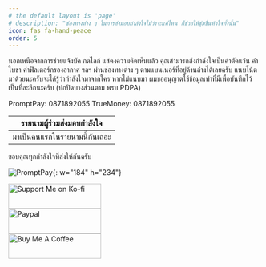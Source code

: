 ```yaml
---
# the default layout is 'page'
# description: "ช่องทางต่าง ๆ ในการส่งมอบกำลังใจไม่ว่าจะแค่ไหน ก็ช่วยให้ชุ่มชื่นหัวใจทั้งนั้น"
icon: fas fa-hand-peace
order: 5
---
```


นอกเหนือจากการช่วยแจ้งบัค กดไลก์ แสดงความคิดเห็นแล้ว คุณสามารถส่งกำลังใจเป็นค่าตัดแว่น ค่าใบชา ค่าฟิลเตอร์กรองอากาศ ฯลฯ
ผ่านช่องทางต่าง ๆ ตามแบนเนอร์ที่อยู่ด้านล่างได้เลยครับ แนบโน้ตมาด้วยนะครับจะได้รู้ว่ากำลังใจมาจากใคร
หากไม่แนบมา ผมขออนุญาตใช้ข้อมูลเท่าที่มีเพื่อบันทึกไว้เป็นที่ละลึกนะครับ (ปกปิดบางส่วนตาม พรบ.PDPA)

PromptPay: 0871892055
TrueMoney: 0871892055

| รายนามผู้ร่วมส่งมอบกำลังใจ                                               |
| ------------------------------------------------------------------------ |
| <i class="fa fa-face-kiss-wink-heart"></i> มาเป็นคนแรกในรายนามนี้กันเถอะ |

ขอบคุณทุกกำลังใจที่ส่งให้กันครับ

![PromptPay](https://assets.naruebet.dev/img/PromptPay.webp){: w="184" h="234"}

<div class="container text-center">
  <div class="row align-items-center">
    <div class="col">
      <a href="https://ko-fi.com/W7W6LD7M9"><img src="https://assets.naruebet.dev/img/btnsupport_kofi.webp" data-src="https://assets.naruebet.dev/img/btnsupport_kofi.webp" alt="Support Me on Ko-fi" width="185" height="50" class=" lazyloaded" data-proofer-ignore=""></a>
    </div>
    <div class="col">
      <a href="https://paypal.me/NChaipin"><img src="https://assets.naruebet.dev/img/btnsupport_paypal.webp" data-src="https://assets.naruebet.dev/img/btnsupport_paypal.webp" alt="Paypal" width="185" height="50" class=" lazyloaded" data-proofer-ignore=""></a>
    </div>
    <div class="col">
      <a href="https://www.buymeacoffee.com/naruebet"><img src="https://assets.naruebet.dev/img/btnsupport_buymecoffee.webp" data-src="https://assets.naruebet.dev/img/btnsupport_buymecoffee.webp" alt="Buy Me A Coffee" width="185" height="50" class=" lazyloaded" data-proofer-ignore=""></a>
    </div>
  </div>
</div>
